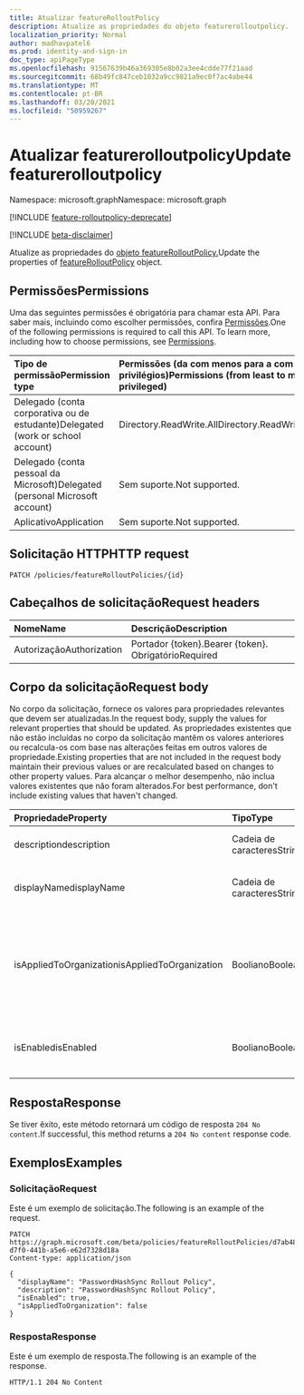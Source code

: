 ```yaml
---
title: Atualizar featureRolloutPolicy
description: Atualize as propriedades do objeto featurerolloutpolicy.
localization_priority: Normal
author: madhavpatel6
ms.prod: identity-and-sign-in
doc_type: apiPageType
ms.openlocfilehash: 91567639b46a369305e8b02a3ee4cdde77f21aad
ms.sourcegitcommit: 68b49fc847ceb1032a9cc9821a9ec0f7ac4abe44
ms.translationtype: MT
ms.contentlocale: pt-BR
ms.lasthandoff: 03/20/2021
ms.locfileid: "50959267"
---
```

# <a name="update-featurerolloutpolicy"></a><span data-ttu-id="af0d9-103">Atualizar featurerolloutpolicy</span><span class="sxs-lookup"><span data-stu-id="af0d9-103">Update featurerolloutpolicy</span></span>

<span data-ttu-id="af0d9-104">Namespace: microsoft.graph</span><span class="sxs-lookup"><span data-stu-id="af0d9-104">Namespace: microsoft.graph</span></span>

[!INCLUDE [feature-rolloutpolicy-deprecate](../../includes/directory-featurerolloutpolicies-deprecate.md)]

[!INCLUDE [beta-disclaimer](../../includes/beta-disclaimer.md)]

<span data-ttu-id="af0d9-105">Atualize as propriedades do [objeto featureRolloutPolicy.](../resources/featurerolloutpolicy.md)</span><span class="sxs-lookup"><span data-stu-id="af0d9-105">Update the properties of [featureRolloutPolicy](../resources/featurerolloutpolicy.md) object.</span></span>

## <a name="permissions"></a><span data-ttu-id="af0d9-106">Permissões</span><span class="sxs-lookup"><span data-stu-id="af0d9-106">Permissions</span></span>

<span data-ttu-id="af0d9-p101">Uma das seguintes permissões é obrigatória para chamar esta API. Para saber mais, incluindo como escolher permissões, confira [Permissões](/graph/permissions-reference).</span><span class="sxs-lookup"><span data-stu-id="af0d9-p101">One of the following permissions is required to call this API. To learn more, including how to choose permissions, see [Permissions](/graph/permissions-reference).</span></span>

| <span data-ttu-id="af0d9-109">Tipo de permissão</span><span class="sxs-lookup"><span data-stu-id="af0d9-109">Permission type</span></span>                        | <span data-ttu-id="af0d9-110">Permissões (da com menos para a com mais privilégios)</span><span class="sxs-lookup"><span data-stu-id="af0d9-110">Permissions (from least to most privileged)</span></span> |
|:---------------------------------------|:--------------------------------------------|
| <span data-ttu-id="af0d9-111">Delegado (conta corporativa ou de estudante)</span><span class="sxs-lookup"><span data-stu-id="af0d9-111">Delegated (work or school account)</span></span>     | <span data-ttu-id="af0d9-112">Directory.ReadWrite.All</span><span class="sxs-lookup"><span data-stu-id="af0d9-112">Directory.ReadWrite.All</span></span> |
| <span data-ttu-id="af0d9-113">Delegado (conta pessoal da Microsoft)</span><span class="sxs-lookup"><span data-stu-id="af0d9-113">Delegated (personal Microsoft account)</span></span> | <span data-ttu-id="af0d9-114">Sem suporte.</span><span class="sxs-lookup"><span data-stu-id="af0d9-114">Not supported.</span></span> |
| <span data-ttu-id="af0d9-115">Aplicativo</span><span class="sxs-lookup"><span data-stu-id="af0d9-115">Application</span></span>                            | <span data-ttu-id="af0d9-116">Sem suporte.</span><span class="sxs-lookup"><span data-stu-id="af0d9-116">Not supported.</span></span> |

## <a name="http-request"></a><span data-ttu-id="af0d9-117">Solicitação HTTP</span><span class="sxs-lookup"><span data-stu-id="af0d9-117">HTTP request</span></span>

<!-- { "blockType": "ignored" } -->

```http
PATCH /policies/featureRolloutPolicies/{id}
```

## <a name="request-headers"></a><span data-ttu-id="af0d9-118">Cabeçalhos de solicitação</span><span class="sxs-lookup"><span data-stu-id="af0d9-118">Request headers</span></span>

| <span data-ttu-id="af0d9-119">Nome</span><span class="sxs-lookup"><span data-stu-id="af0d9-119">Name</span></span>       | <span data-ttu-id="af0d9-120">Descrição</span><span class="sxs-lookup"><span data-stu-id="af0d9-120">Description</span></span>|
|:-----------|:-----------|
| <span data-ttu-id="af0d9-121">Autorização</span><span class="sxs-lookup"><span data-stu-id="af0d9-121">Authorization</span></span> | <span data-ttu-id="af0d9-122">Portador {token}.</span><span class="sxs-lookup"><span data-stu-id="af0d9-122">Bearer {token}.</span></span> <span data-ttu-id="af0d9-123">Obrigatório</span><span class="sxs-lookup"><span data-stu-id="af0d9-123">Required</span></span> |

## <a name="request-body"></a><span data-ttu-id="af0d9-124">Corpo da solicitação</span><span class="sxs-lookup"><span data-stu-id="af0d9-124">Request body</span></span>

<span data-ttu-id="af0d9-125">No corpo da solicitação, fornece os valores para propriedades relevantes que devem ser atualizadas.</span><span class="sxs-lookup"><span data-stu-id="af0d9-125">In the request body, supply the values for relevant properties that should be updated.</span></span> <span data-ttu-id="af0d9-126">As propriedades existentes que não estão incluídas no corpo da solicitação mantêm os valores anteriores ou recalcula-os com base nas alterações feitas em outros valores de propriedade.</span><span class="sxs-lookup"><span data-stu-id="af0d9-126">Existing properties that are not included in the request body maintain their previous values or are recalculated based on changes to other property values.</span></span> <span data-ttu-id="af0d9-127">Para alcançar o melhor desempenho, não inclua valores existentes que não foram alterados.</span><span class="sxs-lookup"><span data-stu-id="af0d9-127">For best performance, don't include existing values that haven't changed.</span></span>

| <span data-ttu-id="af0d9-128">Propriedade</span><span class="sxs-lookup"><span data-stu-id="af0d9-128">Property</span></span>     | <span data-ttu-id="af0d9-129">Tipo</span><span class="sxs-lookup"><span data-stu-id="af0d9-129">Type</span></span>        | <span data-ttu-id="af0d9-130">Descrição</span><span class="sxs-lookup"><span data-stu-id="af0d9-130">Description</span></span> |
|:-------------|:------------|:------------|
|<span data-ttu-id="af0d9-131">description</span><span class="sxs-lookup"><span data-stu-id="af0d9-131">description</span></span>|<span data-ttu-id="af0d9-132">Cadeia de caracteres</span><span class="sxs-lookup"><span data-stu-id="af0d9-132">String</span></span>|<span data-ttu-id="af0d9-133">Uma descrição dessa política.</span><span class="sxs-lookup"><span data-stu-id="af0d9-133">A description for this policy.</span></span>|
|<span data-ttu-id="af0d9-134">displayName</span><span class="sxs-lookup"><span data-stu-id="af0d9-134">displayName</span></span>|<span data-ttu-id="af0d9-135">Cadeia de caracteres</span><span class="sxs-lookup"><span data-stu-id="af0d9-135">String</span></span>|<span data-ttu-id="af0d9-136">O nome de exibição dessa política.</span><span class="sxs-lookup"><span data-stu-id="af0d9-136">The display name for this policy.</span></span>|
|<span data-ttu-id="af0d9-137">isAppliedToOrganization</span><span class="sxs-lookup"><span data-stu-id="af0d9-137">isAppliedToOrganization</span></span>|<span data-ttu-id="af0d9-138">Booliano</span><span class="sxs-lookup"><span data-stu-id="af0d9-138">Boolean</span></span>|<span data-ttu-id="af0d9-139">Indica se essa política de lançamento de recursos deve ser aplicada a toda a organização.</span><span class="sxs-lookup"><span data-stu-id="af0d9-139">Indicates whether this feature rollout policy should be applied to the entire organization.</span></span>|
|<span data-ttu-id="af0d9-140">isEnabled</span><span class="sxs-lookup"><span data-stu-id="af0d9-140">isEnabled</span></span>|<span data-ttu-id="af0d9-141">Booliano</span><span class="sxs-lookup"><span data-stu-id="af0d9-141">Boolean</span></span>|<span data-ttu-id="af0d9-142">Indica se a adoção de recursos está habilitada.</span><span class="sxs-lookup"><span data-stu-id="af0d9-142">Indicates whether the feature rollout is enabled.</span></span>|

## <a name="response"></a><span data-ttu-id="af0d9-143">Resposta</span><span class="sxs-lookup"><span data-stu-id="af0d9-143">Response</span></span>

<span data-ttu-id="af0d9-144">Se tiver êxito, este método retornará um código de resposta `204 No content`.</span><span class="sxs-lookup"><span data-stu-id="af0d9-144">If successful, this method returns a `204 No content` response code.</span></span>

## <a name="examples"></a><span data-ttu-id="af0d9-145">Exemplos</span><span class="sxs-lookup"><span data-stu-id="af0d9-145">Examples</span></span>

### <a name="request"></a><span data-ttu-id="af0d9-146">Solicitação</span><span class="sxs-lookup"><span data-stu-id="af0d9-146">Request</span></span>

<span data-ttu-id="af0d9-147">Este é um exemplo de solicitação.</span><span class="sxs-lookup"><span data-stu-id="af0d9-147">The following is an example of the request.</span></span>
<!-- {
  "blockType": "request",
  "name": "update_featurerolloutpolicy_policies"
}-->

```http
PATCH https://graph.microsoft.com/beta/policies/featureRolloutPolicies/d7ab4886-d7f0-441b-a5e6-e62d7328d18a
Content-type: application/json

{
  "displayName": "PasswordHashSync Rollout Policy",
  "description": "PasswordHashSync Rollout Policy",
  "isEnabled": true,
  "isAppliedToOrganization": false
}
```

### <a name="response"></a><span data-ttu-id="af0d9-148">Resposta</span><span class="sxs-lookup"><span data-stu-id="af0d9-148">Response</span></span>

<span data-ttu-id="af0d9-149">Este é um exemplo de resposta.</span><span class="sxs-lookup"><span data-stu-id="af0d9-149">The following is an example of the response.</span></span>

<!-- {
  "blockType": "response",
  "truncated": true,
} -->

```http
HTTP/1.1 204 No Content
```

<!-- uuid: 16cd6b66-4b1a-43a1-adaf-3a886856ed98
2019-02-04 14:57:30 UTC -->
<!-- {
  "type": "#page.annotation",
  "description": "Update featurerolloutpolicy",
  "keywords": "",
  "section": "documentation",
  "tocPath": ""
}-->


